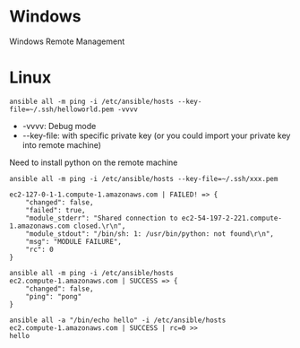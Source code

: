 # Windows
Windows Remote Management

# Linux

```
ansible all -m ping -i /etc/ansible/hosts --key-file=~/.ssh/helloworld.pem -vvvv
```
- -vvvv: Debug mode
- --key-file: with specific private key (or you could import your private key into remote machine)

Need to install python on the remote machine
```
ansible all -m ping -i /etc/ansible/hosts --key-file=~/.ssh/xxx.pem 

ec2-127-0-1-1.compute-1.amazonaws.com | FAILED! => {
    "changed": false, 
    "failed": true, 
    "module_stderr": "Shared connection to ec2-54-197-2-221.compute-1.amazonaws.com closed.\r\n", 
    "module_stdout": "/bin/sh: 1: /usr/bin/python: not found\r\n", 
    "msg": "MODULE FAILURE", 
    "rc": 0
}
```

```
ansible all -m ping -i /etc/ansible/hosts 
ec2.compute-1.amazonaws.com | SUCCESS => {
    "changed": false, 
    "ping": "pong"
}
```

```
ansible all -a "/bin/echo hello" -i /etc/ansible/hosts 
ec2.compute-1.amazonaws.com | SUCCESS | rc=0 >>
hello
```
